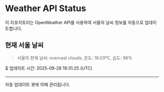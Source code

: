 
# Weather API Status

이 리포지토리는 OpenWeather API를 사용하여 서울의 날씨 정보를 자동으로 업데이트합니다.

## 현재 서울 날씨
> 서울의 현재 날씨: overcast clouds, 온도: 18.03°C, 습도: 96%

⏳ 업데이트 시간: 2025-09-28 19:31:25 (UTC)

---
자동 업데이트 봇에 의해 관리됩니다.
